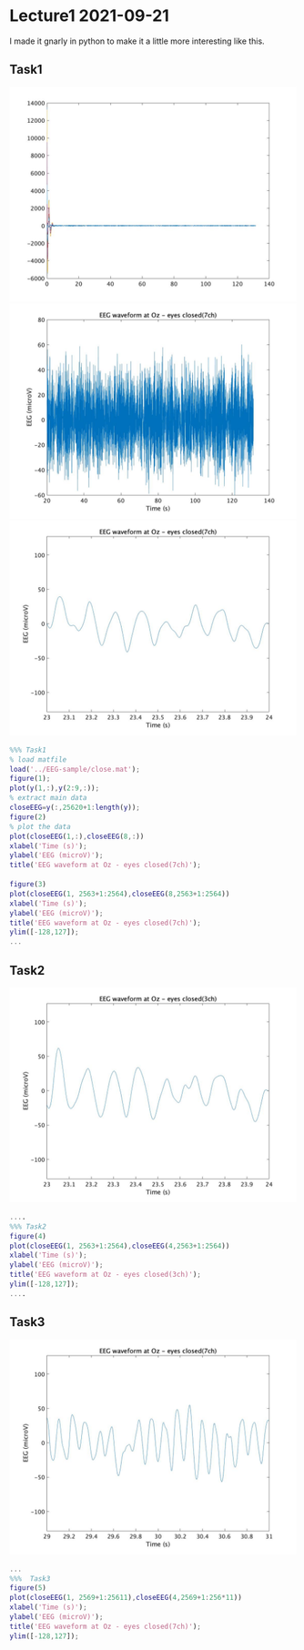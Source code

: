 # Lecture1 2021-09-21
I made it gnarly in python to make it a little more interesting like this.




## Task1
![Fig1](image/figure1.jpg)
![Fig2](image/figure2.jpg)
![Fig3](image/figure3.jpg)
```test.m
%%% Task1
% load matfile
load('../EEG-sample/close.mat');
figure(1);
plot(y(1,:),y(2:9,:));
% extract main data
closeEEG=y(:,25620+1:length(y));
figure(2)
% plot the data
plot(closeEEG(1,:),closeEEG(8,:))
xlabel('Time (s)');
ylabel('EEG (microV)');
title('EEG waveform at Oz - eyes closed(7ch)');

figure(3)
plot(closeEEG(1, 2563+1:2564),closeEEG(8,2563+1:2564))
xlabel('Time (s)');
ylabel('EEG (microV)');
title('EEG waveform at Oz - eyes closed(7ch)');
ylim([-128,127]);
...
```

## Task2
![Fig4](image/figure4.jpg)
``` test.m
....
%%% Task2
figure(4)
plot(closeEEG(1, 2563+1:2564),closeEEG(4,2563+1:2564))
xlabel('Time (s)');
ylabel('EEG (microV)');
title('EEG waveform at Oz - eyes closed(3ch)');
ylim([-128,127]);
....
```

## Task3
![Fig5](image/figure5.jpg)
```test.m
...
%%%  Task3
figure(5)
plot(closeEEG(1, 2569+1:25611),closeEEG(4,2569+1:256*11))
xlabel('Time (s)');
ylabel('EEG (microV)');
title('EEG waveform at Oz - eyes closed(7ch)');
ylim([-128,127]);
```
